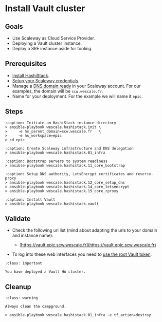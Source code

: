 # Install Vault cluster

## Goals

* Use Scaleway as Cloud Service Provider.
* Deploying a Vault cluster instance.
* Deploy a SRE instance aside for tooling.


## Prerequisites

* [Install HashiStack](/tutorials/install.md).
* [Setup your Scaleway credentials](/howto/setup_scw_creds.md).
* Manage a [DNS domain ready](https://www.scaleway.com/en/docs/network/domains-and-dns/how-to/add-external-domain/) in your Scaleway account. For our examples, the domain will be `scw.wescale.fr`.
* Name for your deployment. For the example we will name it `epic`.


## Steps

```{code-block}
:caption: Initiate an HashiStack instance directory
> ansible-playbook wescale.hashistack.init \
>     -e hs_parent_domain=scw.wescale.fr   \
>     -e hs_workspace=epic
> cd epic
```

```{code-block}
:caption: Create Scaleway infrastructure and DNS delegation
> ansible-playbook wescale.hashistack.01_infra
```

```{code-block}
:caption: Bootstrap servers to system readiness
> ansible-playbook wescale.hashistack.11_core_bootstrap
```

```{code-block}
:caption: Setup DNS authority, LetsEncrypt certificates and reverse-proxy
> ansible-playbook wescale.hashistack.12_core_setup_dns
> ansible-playbook wescale.hashistack.14_core_letsencrypt
> ansible-playbook wescale.hashistack.15_core_rproxy
```

```{code-block}
:caption: Install Vault
> ansible-playbook wescale.hashistack.vault
```

## Validate

* Check the following url list (mind about adapting the urls to your domain and instance name):

    * [https://vault.epic.scw.wescale.fr](https://vault.epic.scw.wescale.fr)

* To log into these web interfaces you need to [use the root Vault token](/howto/find_root_tokens.md).


```{admonition} Achievement Unlocked
:class: important

You have deployed a Vault HA cluster.
```

## Cleanup

```{admonition} Boy-scout rule
:class: warning

Always clean the campground.
```

```{code-block}
> ansible-playbook wescale.hashistack.01_infra -e tf_action=destroy
```

